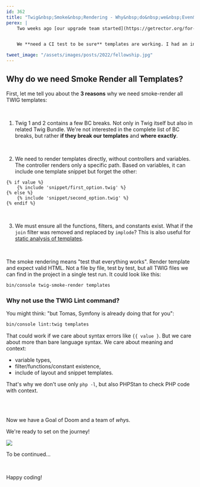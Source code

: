```yaml
---
id: 362
title: "Twig&nbsp;Smoke&nbsp;Rendering - Why&nbsp;do&nbsp;we&nbsp;Even&nbsp;Need&nbsp;it?"
perex: |
    Two weeks ago [our upgrade team started](https://getrector.org/for-companies) to upgrade Twig 1 to 2 and Latte 2 to 3 for two clients. There was no test that covers the templates, just a few integration ones that might have invoked a few % of happy paths render. Not good enough.


    We **need a CI test to be sure** templates are working. I had an initial idea, but knowing the value of external input, I asked on [Twitter for brainstorming](https://twitter.com/VotrubaT/status/1537029650379116544). I'm happy I did. Alexander Schranz came with [a tip](https://twitter.com/alex_s_/status/1537030374651572225) that led me on a 2-week journey, and I would love to share it with you today.

tweet_image: "/assets/images/posts/2022/fellowship.jpg"
---
```


## Why do we need Smoke Render all Templates?

First, let me tell you about the **3 reasons** why we need smoke-render all TWIG templates:

<br>

1. Twig 1 and 2 contains a few BC breaks. Not only in Twig itself but also in related Twig Bundle. We're not interested in the complete list of BC breaks, but rather **if they break our templates** and **where exactly**.

<br>

2. We need to render templates directly, without controllers and variables. The controller renders only a specific path. Based on variables, it can include one template snippet but forget the other:

```twig
{% if value %}
    {% include 'snippet/first_option.twig' %}
{% else %}
    {% include 'snippet/second_option.twig' %}
{% endif %}
```

<br>

3. We must ensure all the functions, filters, and constants exist. What if the `join` filter was removed and replaced by `implode`? This is also useful for [static analysis of templates](/blog/stamp-static-analysis-of-templates/).

<br>

The smoke rendering means "test that everything works". Render template and expect valid HTML. Not a file by file, test by test, but all TWIG files we can find in the project in a single test run. It could look like this:

```bash
bin/console twig-smoke-render templates
```


### Why not use the TWIG Lint command?

You might think: "but Tomas, Symfony is already doing that for you":

```bash
bin/console lint:twig templates
```

That could work if we care about syntax errors like `{{ value }`. But we care about more than bare language syntax. We care about meaning and context:

* variable types,
* filter/functions/constant existence,
* include of layout and snippet templates.

That's why we don't use only `php -l`, but also PHPStan to check PHP code with context.

<br>
<br>

Now we have a Goal of Doom and a team of *why*s.

We're ready to set on the journey!

<img src="/assets/images/posts/2022/fellowship.jpg" class="img-thumbnail">

<br>

To be continued...

<br>

Happy coding!
